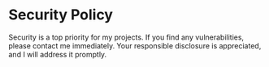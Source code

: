 # Security Policy
Security is a top priority for my projects. If you find any vulnerabilities, please contact me immediately. Your responsible disclosure is appreciated, and I will address it promptly.


